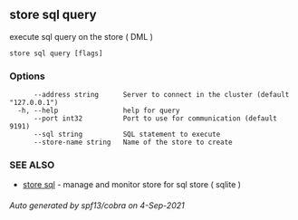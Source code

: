 ## store sql query

execute sql query on the store ( DML )

```
store sql query [flags]
```

### Options

```
      --address string      Server to connect in the cluster (default "127.0.0.1")
  -h, --help                help for query
      --port int32          Port to use for communication (default 9191)
      --sql string          SQL statement to execute
      --store-name string   Name of the store to create
```

### SEE ALSO

* [store sql](store_sql.md)	 - manage and monitor store for sql store ( sqlite )

###### Auto generated by spf13/cobra on 4-Sep-2021
